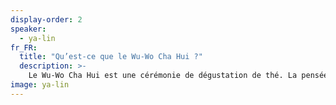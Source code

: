 ```yaml
---
display-order: 2
speaker:
  - ya-lin
fr_FR:
  title: "Qu’est-ce que le Wu-Wo Cha Hui ?"
  description: >-
    Le Wu-Wo Cha Hui est une cérémonie de dégustation de thé. La pensée principale de cette cérémonie est portée sur le mot «Wu，無» qui signifie en chinois « sans, non- ». Le mot «Wo, 我» veut dire «je». Wu-Wo Cha Hui désigne ainsi un événement autour du thé, dans lequel notre «moi» est effacé au profit du partage. Chacun emmène son équipement le plus simple pour faire du thé : une thermos remplie d’eau chaude, une théière, une verseuse, et quatre tasses. Selon l’envie et la possibilité de chacun, on peut y rajouter un bateau à thé ou un simple tissu comme support et quelques autres accessoires. On s’assoie en cercle, on prépare et partage le thé. A la fin on écoute un morceau de musique ou fait une courte méditation ensemble. Et ensuite chacun est libre de partir de son côté.
image: ya-lin
---
```

